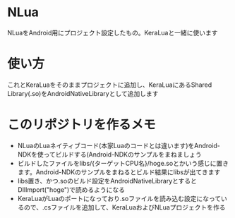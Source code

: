﻿NLua
====

NLuaをAndroid用にプロジェクト設定したもの。KeraLuaと一緒に使います

使い方
=====

これとKeraLuaをそのままプロジェクトに追加し、KeraLuaにあるShared Library(.so)をAndroidNativeLibraryとして追加します


このリポジトリを作るメモ
=========

* NLuaのLuaネイティブコード(本家Luaのコードとは違います)をAndroid-NDKを使ってビルドする(Android-NDKのサンプルをまねましょう
* ビルドしたファイルをlibs/{ターゲットCPU名}/hoge.soとかいう感じに置きます。Android-NDKのサンプルをまねるとビルド結果にlibsが出てきます
* libs置き、かつ.soのビルド設定をAndroidNativeLibraryとするとDllImport("hoge")で読めるようになる
* KeraLuaがLuaのポートになっており.soファイルを読み込む設定になっているので、.csファイルを追加して、KeraLuaおよびNLuaプロジェクトを作る
